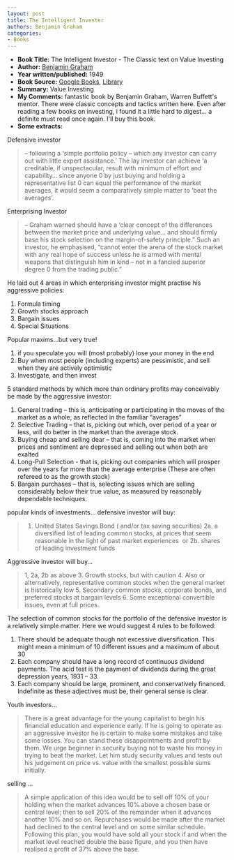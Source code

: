 ```yaml
---
layout: post
title: The Intelligent Invester
authors: Benjamin Graham
categories:
- Books
---
```



- **Book Title:** The Intelligent Investor - The Classic text on Value Investing
- **Author:** [Benjamin Graham](http://en.wikipedia.org/wiki/Benjamin_Graham)
- **Year written/published:** 1949
- **Book Source:** [Google Books](http://books.google.com/books?id=OyIuzr8dmfQC&dq=intelligent+investor), [Library](http://vistaweb.nlb.gov.sg/cgi-bin/cw_cgi?fullRecord+7514+3002+12598488+3+0)
- **Summary:** Value Investing
- **My Comments:** fantastic book by Benjamin Graham, Warren Buffett's mentor. There were classic concepts and tactics written here. Even after reading a few books on investing, i found it a little hard to digest... a definite must read once again. I'll buy this book.
- **Some extracts:**

Defensive investor

> – following a ‘simple portfolio policy – which any investor can carry out with little expert assistance.’ The lay investor can achieve ‘a creditable, if unspectacular, result with minimum of effort and capability… since anyone 0 by just buying and holding a representative list 0 can equal the performance of the market averages, it would seem a comparatively simple matter to ‘beat the averages’.

Enterprising Investor

> – Graham warned should have a ‘clear concept of the differences between the market price and underlying value… and should firmly base his stock selection on the margin-of-safety principle.” Such an investor, he emphasised, “cannot enter the arena of the stock market with any real hope of success unless he is armed with mental weapons that distinguish him in kind – not in a fancied superior degree 0 from the trading public.”

He laid out 4 areas in which enterprising investor might practise his aggressive policies:

1. Formula timing
2. Growth stocks approach
3. Bargain issues
4. Special Situations

Popular maxims…but very true!

1. if you speculate you will (most probably) lose your money in the end
2. Buy when most people (including experts) are pessimistic, and sell when they are actively optimistic
3. Investigate, and then invest

5 standard methods by which more than ordinary profits may conceivably be made by the aggressive investor:

1. General trading – this is, anticipating or participating in the moves of the market as a whole, as reflected in the familiar “averages”
2. Selective Trading – that is, picking out which, over period of a year or less, will do better in the market than the average stock.
3. Buying cheap and selling dear – that is, coming into the market when prices and sentiment are depressed and selling out when both are exalted
4. Long-Pull Selection - that is, picking out companies which will prosper over the years far more than the average enterprise (These are often refereed to as the growth stock)
5. Bargain purchases – that is, selecting issues which are selling considerably below their true value, as measured by reasonably dependable techniques.

popular kinds of investments… defensive investor will buy:

> 1. United States Savings Bond ( and/or tax saving securities) 2a. a diversified list of leading common stocks, at prices that seem reasonable in the light of past market experiences  or 2b. shares of leading investment funds

Aggressive investor will buy…

> 1, 2a, 2b as above 3. Growth stocks, but with caution 4. Also or alternatively, representative common stocks when the general market is historically low 5. Secondary common stocks, corporate bonds, and preferred stocks at bargain levels 6. Some exceptional convertible issues, even at full prices.

The selection of common stocks for the portfolio of the defensive investor is a relatively simple matter. Here we would suggest 4 rules to be followed:

1. There should be adequate though not excessive diversification. This might mean a minimum of 10 different issues and a maximum of about 30
2. Each company should have a long record of continuous dividend payments. The acid test is the payment of dividends during the great depression years, 1931 – 33.
3. Each company should be large, prominent, and conservatively financed. Indefinite as these adjectives must be, their general sense is clear.

Youth investors…

> There is a great advantage for the young capitalist to begin his financial education and experience early. If he is going to operate as an aggressive investor he is certain to make some mistakes and take some losses. You can stand these disappointments and profit by them. We urge beginner in security buying not to waste his money in trying to beat the market. Let him study security values and tests out his judgement on price vs. value with the smallest possible sums initially.

selling …

> A simple application of this idea would be to sell off 10% of your holding when the market advances 10% above a chosen base or central level; then to sell 20% of the remainder when it advances another 10% and so on. Repurchases would be made after the market had declined to the central level and on some similar schedule. Following this plan, you would have sold all your stock if and when the market level reached double the base figure, and you then have realised a profit of 37% above the base.
